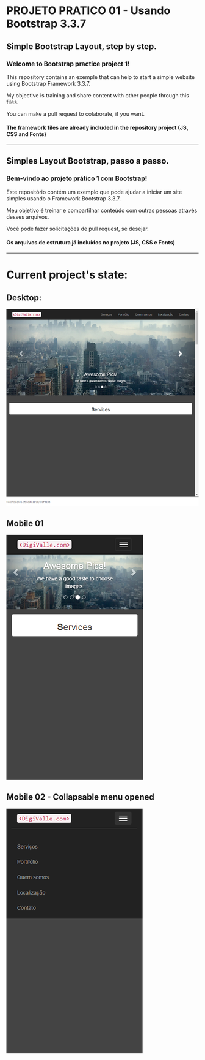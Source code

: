 # PROJETO PRATICO 01 - Usando Bootstrap 3.3.7
## Simple Bootstrap Layout, step by step.

### Welcome to Bootstrap practice project 1!

This repository contains an exemple that can help to start a simple website using Bootstrap Framework 3.3.7.

My objective is training and share content with other people through this files.

You can make a pull request to colaborate, if you want.

#### The framework files are already included in the repository project (JS, CSS and Fonts)
---
## Simples Layout Bootstrap, passo a passo.

### Bem-vindo ao projeto prático 1 com Bootstrap!

Este repositório contém um exemplo que pode ajudar a iniciar um site simples usando o Framework Bootstrap 3.3.7.

Meu objetivo é treinar e compartilhar conteúdo com outras pessoas através desses arquivos.

Você pode fazer solicitações de pull request, se desejar.

#### Os arquivos de estrutura já incluídos no projeto (JS, CSS e Fonts)

---

# Current project's state:

## Desktop:

![Current State in Desktop](https://github.com/RafaelSouzaValle/PROJETO-PRATICO-BOOTSTRAP_01/blob/master/img/imagesite01.png)

## Mobile 01

![Current State in Mobile](https://github.com/RafaelSouzaValle/PROJETO-PRATICO-BOOTSTRAP_01/blob/master/img/mob-version01.png)


## Mobile 02 - Collapsable menu opened

![Current State in Mobile](https://github.com/RafaelSouzaValle/PROJETO-PRATICO-BOOTSTRAP_01/blob/master/img/mob-version02.png)
